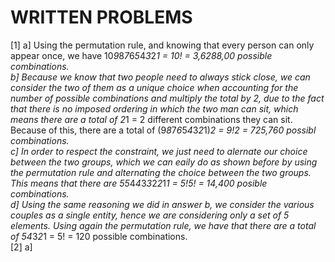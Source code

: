 # WRITTEN PROBLEMS
[1] 
  a] Using the permutation rule, and knowing that every person can only appear once, we have 10*9*8*7*6*5*4*3*2*1 = 10! = 3,6288,00 possible combinations. <br />
  b] Because we know that two people need to always stick close, we can consider the two of them as a unique choice when accounting for the number of possible combinations and multiply the total by 2, due to the fact that there is no imposed ordering in which the two man can sit, which means there are a total of 2*1 = 2 different combinations they can sit. Because of this, there are a total of (9*8*7*6*5*4*3*2*1)*2 = 9!*2 = 725,760 possibl combinations. <br />
  c] In order to respect the constraint, we just need to alernate our choice between the two groups, which we can eaily do as shown before by using the permutation rule and alternating the choice between the two groups. This means that there are 5*5*4*4*3*3*2*2*1*1 = 5!*5! = 14,400 posible combinations. <br />
  d] Using the same reasoning we did in answer b, we consider the various couples as a single entity, hence we are considering only a set of 5 elements. Using again the permutation rule, we have that there are a total of 5*4*3*2*1 = 5! = 120 possible combinations. <br />
[2]
  a] 
